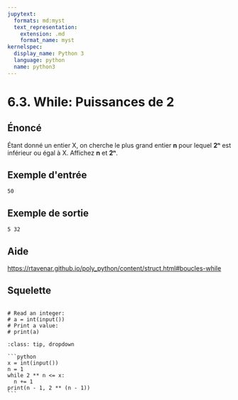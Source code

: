```yaml
---
jupytext:
  formats: md:myst
  text_representation:
    extension: .md
    format_name: myst
kernelspec:
  display_name: Python 3
  language: python
  name: python3
---
```


# 6.3. While: Puissances de 2

## **Énoncé**

Étant donné un entier X, on cherche le plus grand entier **n** pour lequel **2ⁿ** est inférieur ou égal à X. Affichez **n** et **2ⁿ**.


## **Exemple d'entrée**

```
50
```

## **Exemple de sortie**

```
5 32
```

## Aide

https://rtavenar.github.io/poly_python/content/struct.html#boucles-while

## Squelette

```{code-cell} ipython3

# Read an integer:
# a = int(input())
# Print a value:
# print(a)

```

````{admonition} Cliquez ici pour voir la solution
:class: tip, dropdown

```python
x = int(input())
n = 1
while 2 ** n <= x:
  n += 1
print(n - 1, 2 ** (n - 1))
```
````
